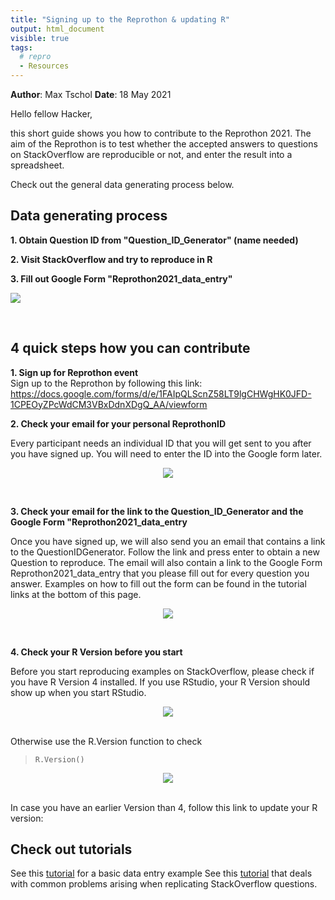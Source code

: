 ```yaml
---
title: "Signing up to the Reprothon & updating R"
output: html_document
visible: true
tags:
  # repro
  - Resources
---
```


**Author**: Max Tschol 
**Date**: 18 May 2021



Hello fellow Hacker,

this short guide shows you how to contribute to the Reprothon 2021.
The aim of the Reprothon is to test whether the accepted answers to questions on StackOverflow are reproducible or not, and enter the result into a spreadsheet.

Check out the general data generating process below.


## Data generating process

**1. Obtain Question ID from "Question_ID_Generator" (name needed)**

**2. Visit StackOverflow and try to reproduce in R**

**3. Fill out Google Form "Reprothon2021_data_entry"**  

<p align=left>
<img src="../images/workflow.png" style="max-width:100%;">
</p>
<br>

## 4 quick steps how you can contribute 

**1. Sign up for Reprothon event**  
Sign up to the Reprothon by following this link: <https://docs.google.com/forms/d/e/1FAIpQLScnZ58LT9lgCHWgHK0JFD-1CPEOyZPcWdCM3VBxDdnXDgQ_AA/viewform>

**2. Check your email for your personal ReprothonID**  

Every participant needs an individual ID that you will get sent to you after you have signed up. You will need to enter the ID into the Google form later.

<p align=center>
<img src="../images/confused_cat1.jpg" style="max-width:100%;">
</p>
<br>

**3. Check your email for the link to the Question_ID_Generator and the Google Form "Reprothon2021_data_entry**  

Once you have signed up, we will also send you an email that contains a link to the QuestionIDGenerator. Follow the link and press enter to obtain a new Question to reproduce. The email will also contain a link to the Google Form Reprothon2021_data_entry that you please fill out for every question you answer. Examples on how to fill out the form can be found in the tutorial links at the bottom of this page.

<p align=center>
<img src="../images/confused_cat1.jpg" style="max-width:100%;">
</p>
<br>

**4. Check your R Version before you start**  

Before you start reproducing examples on StackOverflow, please check if you have R Version 4 installed.
If you use RStudio, your R Version should show up when you start RStudio.

<p align=center>
<img src="../images/R_version1.png" style="max-width:100%;">
</p>
<br>
Otherwise use the R.Version function to check

> `R.Version()`

<p align=center>
<img src="../images/R_version2.png" style="max-width:100%;">
</p>
<br>
In case you have an earlier Version than 4, follow this link to update your R version: <https://uvastatlab.github.io/phdplus/installR.html>


## Check out tutorials  
See this [tutorial](https://aberdeenstudygroup.github.io/studyGroup/Reprothon2021/Misc_resources/Tutorial_easy_Reprothon2021/) for a basic data entry example
See this [tutorial](Link) that deals with common problems arising when replicating StackOverflow questions. 

